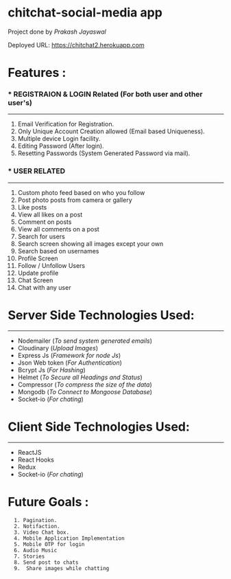 # chitchat-social-media app 

Project done by  _Prakash Jayaswal_

Deployed URL: https://chitchat2.herokuapp.com




# Features :

### \* REGISTRAION & LOGIN Related (For both user and other user's)

---

1.  Email Verification for Registration.
2.  Only Unique Account Creation allowed (Email based Uniqueness).
3.  Multiple device Login facility.
4.  Editing Password (After login).
5.  Resetting Passwords (System Generated Password via mail).

### \* USER RELATED

---
1. Custom photo feed based on who you follow
2. Post photo posts from camera or gallery
3. Like posts
4. View all likes on a post
5. Comment on posts
6. View all comments on a post
7. Search for users
8. Search screen showing all images except your own
9. Search based on usernames
10. Profile Screen
11. Follow / Unfollow Users
12. Update profile
13. Chat Screen
14. Chat with any user

# Server Side Technologies Used:

---

- Nodemailer (_To send system generated emails_)
- Cloudinary (_Upload Images_)
- Express Js (_Framework for node Js_)
- Json Web token (_For Authentication_)
- Bcrypt Js (_For Hashing_)
- Helmet (_To Secure all Headings and Status_)
- Compressor (_To compress the size of the data_)
- Mongodb (_To Connect to Mongoose Database_)
- Socket-io (_For chating_)

# Client Side Technologies Used:

---

- ReactJS
- React Hooks
- Redux
- Socket-io (_For chating_)

# Future Goals :

      1. Pagination.
      2. Notifaction.
      3. Video Chat box.
      4. Mobile Application Implementation
      5. Mobile OTP for login
      6. Audio Music
      7. Stories
      8. Send post to chats
      9.  Share images while chatting



